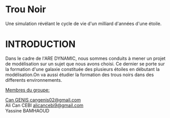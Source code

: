 # Trou Noir

Une simulation révélant le cycle de vie d'un milliard d'années d'une étoile.

# INTRODUCTION

Dans le cadre de l'ARE DYNAMIC, nous sommes conduits à mener un projet de modélisation sur un sujet que nous avons choisi. Ce dernier se porte sur la formation d'une galaxie constituée des plusieurs étoiles en débutant la modélisation.On va aussi étudier la formation des trous noirs dans des differents environnements.

<a href="https://www.google.com/url?sa=i&url=https%3A%2F%2Fwww.schoolsobservatory.org%2Flearn%2Fastro%2Fstars%2Fcycle&psig=AOvVaw3rcrmVADXqypvGUyxFRLj2&ust=1648737682866000&source=images&cd=vfe&ved=0CAgQjRxqFwoTCKjXw9aI7vYCFQAAAAAdAAAAABAE">




Membres du groupe:

Can GENIS cangenis02@gmail.com                       
Ali Can CEBI alicancebi9@gmail.com                     
Yassine BAMHAOUD 

